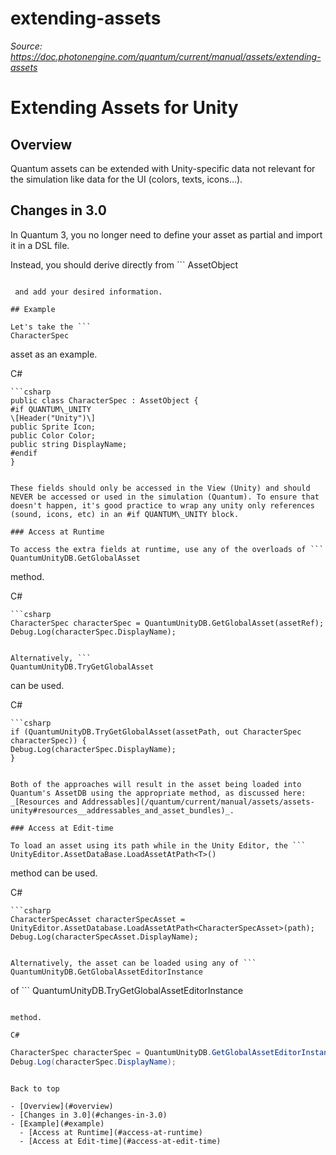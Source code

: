 # extending-assets

_Source: https://doc.photonengine.com/quantum/current/manual/assets/extending-assets_

# Extending Assets for Unity

## Overview

Quantum assets can be extended with Unity-specific data not relevant for the simulation like data for the UI (colors, texts, icons...).

## Changes in 3.0

In Quantum 3, you no longer need to define your asset as partial and import it in a DSL file.

Instead, you should derive directly from ```
AssetObject
```

 and add your desired information.

## Example

Let's take the ```
CharacterSpec
```

asset as an example.

C#

```
```csharp
public class CharacterSpec : AssetObject {
#if QUANTUM\_UNITY
\[Header("Unity")\]
public Sprite Icon;
public Color Color;
public string DisplayName;
#endif
}

```

```

These fields should only be accessed in the View (Unity) and should NEVER be accessed or used in the simulation (Quantum). To ensure that doesn't happen, it's good practice to wrap any unity only references (sound, icons, etc) in an #if QUANTUM\_UNITY block.

### Access at Runtime

To access the extra fields at runtime, use any of the overloads of ```
QuantumUnityDB.GetGlobalAsset
```

 method.

C#

```
```csharp
CharacterSpec characterSpec = QuantumUnityDB.GetGlobalAsset(assetRef);
Debug.Log(characterSpec.DisplayName);

```

```

Alternatively, ```
QuantumUnityDB.TryGetGlobalAsset
```

can be used.

C#

```
```csharp
if (QuantumUnityDB.TryGetGlobalAsset(assetPath, out CharacterSpec characterSpec)) {
Debug.Log(characterSpec.DisplayName);
}

```

```

Both of the approaches will result in the asset being loaded into Quantum's AssetDB using the appropriate method, as discussed here: _[Resources and Addressables](/quantum/current/manual/assets/assets-unity#resources__addressables_and_asset_bundles)_.

### Access at Edit-time

To load an asset using its path while in the Unity Editor, the ```
UnityEditor.AssetDataBase.LoadAssetAtPath<T>()
```

 method can be used.

C#

```
```csharp
CharacterSpecAsset characterSpecAsset = UnityEditor.AssetDatabase.LoadAssetAtPath<CharacterSpecAsset>(path);
Debug.Log(characterSpecAsset.DisplayName);

```

```

Alternatively, the asset can be loaded using any of ```
QuantumUnityDB.GetGlobalAssetEditorInstance
```

of ```
QuantumUnityDB.TryGetGlobalAssetEditorInstance
```

method.

C#

```
```csharp
CharacterSpec characterSpec = QuantumUnityDB.GetGlobalAssetEditorInstance<CharacterSpec>(guid);
Debug.Log(characterSpec.DisplayName);

```

```

Back to top

- [Overview](#overview)
- [Changes in 3.0](#changes-in-3.0)
- [Example](#example)
  - [Access at Runtime](#access-at-runtime)
  - [Access at Edit-time](#access-at-edit-time)